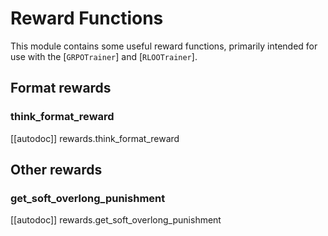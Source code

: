 # Reward Functions

This module contains some useful reward functions, primarily intended for use with the [`GRPOTrainer`] and [`RLOOTrainer`].

## Format rewards

### think_format_reward

[[autodoc]] rewards.think_format_reward

## Other rewards

### get_soft_overlong_punishment

[[autodoc]] rewards.get_soft_overlong_punishment
